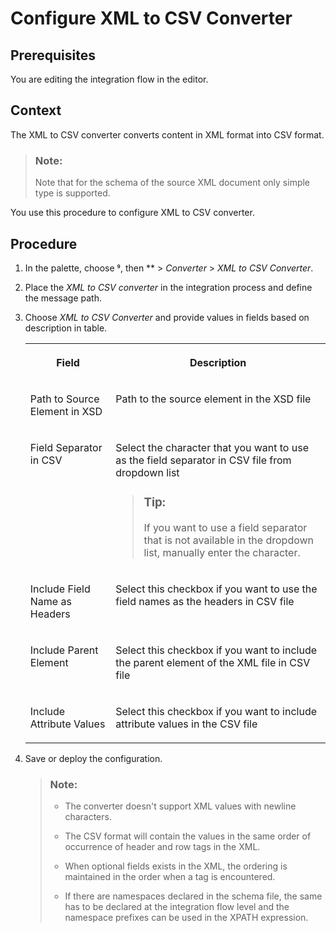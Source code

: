 <!-- loio902522209e7546f89c3c52ad018603d1 -->

<link rel="stylesheet" type="text/css" href="../css/sap-icons.css"/>

# Configure XML to CSV Converter



<a name="loio902522209e7546f89c3c52ad018603d1__prereq_r4q_gyq_25b"/>

## Prerequisites

You are editing the integration flow in the editor.



## Context

The XML to CSV converter converts content in XML format into CSV format.

> ### Note:  
> Note that for the schema of the source XML document only simple type is supported.

You use this procedure to configure XML to CSV converter.



<a name="loio902522209e7546f89c3c52ad018603d1__steps_hcr_bnx_jr"/>

## Procedure

1.  In the palette, choose <span class="SAP-icons"></span>, then ** \> *Converter* \> *XML to CSV Converter*.

2.  Place the *XML to CSV converter* in the integration process and define the message path.

3.  Choose *XML to CSV Converter* and provide values in fields based on description in table.


    <table>
    <tr>
    <th valign="top">

    Field


    
    </th>
    <th valign="top">

    Description


    
    </th>
    </tr>
    <tr>
    <td valign="top">
    
    Path to Source Element in XSD


    
    </td>
    <td valign="top">
    
    Path to the source element in the XSD file


    
    </td>
    </tr>
    <tr>
    <td valign="top">
    
    Field Separator in CSV


    
    </td>
    <td valign="top">
    
    Select the character that you want to use as the field separator in CSV file from dropdown list

    > ### Tip:  
    > If you want to use a field separator that is not available in the dropdown list, manually enter the character.


    
    </td>
    </tr>
    <tr>
    <td valign="top">
    
    Include Field Name as Headers


    
    </td>
    <td valign="top">
    
    Select this checkbox if you want to use the field names as the headers in CSV file


    
    </td>
    </tr>
    <tr>
    <td valign="top">
    
    Include Parent Element


    
    </td>
    <td valign="top">
    
    Select this checkbox if you want to include the parent element of the XML file in CSV file


    
    </td>
    </tr>
    <tr>
    <td valign="top">
    
    Include Attribute Values


    
    </td>
    <td valign="top">
    
    Select this checkbox if you want to include attribute values in the CSV file


    
    </td>
    </tr>
    </table>
    
4.  Save or deploy the configuration.

    > ### Note:  
    > -   The converter doesn't support XML values with newline characters.
    > 
    > -   The CSV format will contain the values in the same order of occurrence of header and row tags in the XML.
    > -   When optional fields exists in the XML, the ordering is maintained in the order when a tag is encountered.
    > -   If there are namespaces declared in the schema file, the same has to be declared at the integration flow level and the namespace prefixes can be used in the XPATH expression.


